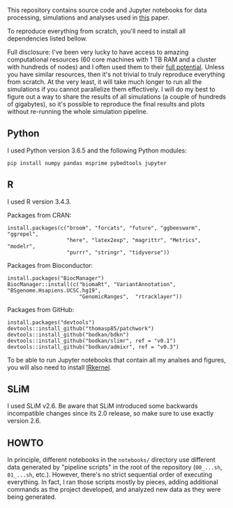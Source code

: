 This repository contains source code and Jupyter notebooks for data processing,
simulations and analyses used in [this](https://www.biorxiv.org/content/early/2018/07/04/362566) paper.

To reproduce everything from scratch, you'll need to install all dependencies
listed bellow.

Full disclosure: I've been very lucky to have access to amazing computational
resources (60 core machines with 1 TB RAM and a cluster with
hundreds of nodes) and I often used them to their [full potential](https://twitter.com/fleventy5/status/801480069034164224).
Unless you have similar resources, then it's not trivial to truly reproduce
everything from scratch. At the very least, it will take much longer to run
all the simulations if you cannot parallelize them effectively. I will do my best
to figure out a way to share the results of all simulations (a couple of hundreds
of gigabytes), so it's possible to reproduce the final results and plots
without re-running the whole simulation pipeline.

## Python

I used Python version 3.6.5 and the following Python modules:

```
pip install numpy pandas msprime pybedtools jupyter
```

## R

I used R version 3.4.3.

Packages from CRAN:
```
install.packages(c("broom", "forcats", "future", "ggbeeswarm", "ggrepel",
                   "here", "latex2exp", "magrittr", "Metrics", "modelr",
                   "purrr", "stringr", "tidyverse"))
```

Packages from Bioconductor:
```
install.packages("BiocManager")
BiocManager::install(c("biomaRt", "VariantAnnotation", "BSgenome.Hsapiens.UCSC.hg19",
                       "GenomicRanges",  "rtracklayer"))
```

Packages from GitHub:
```
install.packages("devtools")
devtools::install_github("thomasp85/patchwork")
devtools::install_github("bodkan/bdkn")
devtools::install_github("bodkan/slimr", ref = "v0.1")
devtools::install_github("bodkan/admixr", ref = "v0.3")
```

To be able to run Jupyter notebooks that contain all my analses and figures,
you will also need to install [IRkernel](https://irkernel.github.io).

## SLiM

I used SLiM v2.6. Be aware that SLiM introduced some backwards incompatible
changes since its 2.0 release, so make sure to use exactly version 2.6.

## HOWTO

In principle, different notebooks in the `notebooks/` directory use different data
generated by "pipeline scripts" in the root of the repository (`00_...sh`, `01_...sh`, etc.).
However, there's no strict sequential order of executing everything. In fact, I ran those
scripts mostly by pieces, adding additional commands as the project developed, and analyzed new
data as they were being generated.
